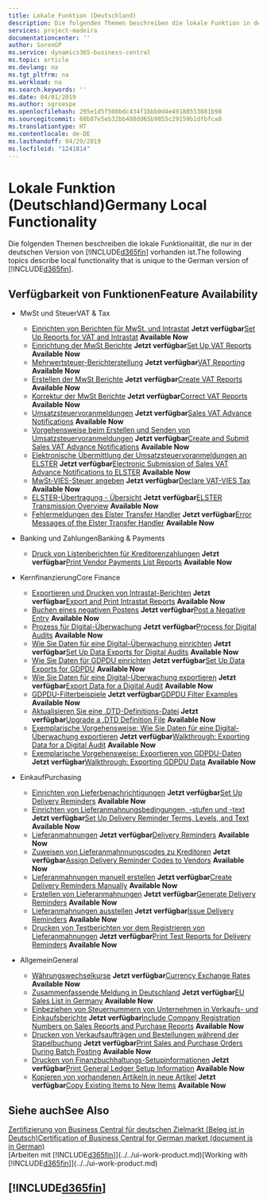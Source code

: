```yaml
---
title: Lokale Funktion (Deutschland)
description: Die folgenden Themen beschreiben die lokale Funktion in der deutschen Version von Business Central.
services: project-madeira
documentationcenter: ''
author: SorenGP
ms.service: dynamics365-business-central
ms.topic: article
ms.devlang: na
ms.tgt_pltfrm: na
ms.workload: na
ms.search.keywords: ''
ms.date: 04/01/2019
ms.author: sgroespe
ms.openlocfilehash: 295e1d5f500bdc434f1bbb0d4e49188553881b98
ms.sourcegitcommit: 60b87e5eb32bb408dd65b9855c29159b1dfbfca8
ms.translationtype: HT
ms.contentlocale: de-DE
ms.lasthandoff: 04/29/2019
ms.locfileid: "1241814"
---
```

# <a name="germany-local-functionality"></a><span data-ttu-id="30ed6-103">Lokale Funktion (Deutschland)</span><span class="sxs-lookup"><span data-stu-id="30ed6-103">Germany Local Functionality</span></span>
<span data-ttu-id="30ed6-104">Die folgenden Themen beschreiben die lokale Funktionalität, die nur in der deutschen Version von [!INCLUDE[d365fin](../../includes/d365fin_md.md)] vorhanden ist.</span><span class="sxs-lookup"><span data-stu-id="30ed6-104">The following topics describe local functionality that is unique to the German version of [!INCLUDE[d365fin](../../includes/d365fin_md.md)].</span></span>  

## <a name="feature-availability"></a><span data-ttu-id="30ed6-105">Verfügbarkeit von Funktionen</span><span class="sxs-lookup"><span data-stu-id="30ed6-105">Feature Availability</span></span>

* <span data-ttu-id="30ed6-106">MwSt und Steuer</span><span class="sxs-lookup"><span data-stu-id="30ed6-106">VAT & Tax</span></span>
    * <span data-ttu-id="30ed6-107">[Einrichten von Berichten für MwSt. und Intrastat](how-to-set-up-reports-for-vat-and-intrastat.md) **Jetzt verfügbar**</span><span class="sxs-lookup"><span data-stu-id="30ed6-107">[Set Up Reports for VAT and Intrastat](how-to-set-up-reports-for-vat-and-intrastat.md) **Available Now**</span></span>
    * <span data-ttu-id="30ed6-108">[Einrichtung der MwSt Berichte](how-to-set-up-vat-reports.md) **Jetzt verfügbar**</span><span class="sxs-lookup"><span data-stu-id="30ed6-108">[Set Up VAT Reports](how-to-set-up-vat-reports.md) **Available Now**</span></span>
    * <span data-ttu-id="30ed6-109">[Mehrwertsteuer-Berichterstellung](vat-reporting.md) **Jetzt verfügbar**</span><span class="sxs-lookup"><span data-stu-id="30ed6-109">[VAT Reporting](vat-reporting.md) **Available Now**</span></span>
    * <span data-ttu-id="30ed6-110">[Erstellen der MwSt Berichte](how-to-create-vat-reports.md) **Jetzt verfügbar**</span><span class="sxs-lookup"><span data-stu-id="30ed6-110">[Create VAT Reports](how-to-create-vat-reports.md) **Available Now**</span></span>
    * <span data-ttu-id="30ed6-111">[Korrektur der MwSt Berichte](how-to-correct-vat-reports.md) **Jetzt verfügbar**</span><span class="sxs-lookup"><span data-stu-id="30ed6-111">[Correct VAT Reports](how-to-correct-vat-reports.md) **Available Now**</span></span>
    * <span data-ttu-id="30ed6-112">[Umsatzsteuervoranmeldungen](how-to-set-up-and-export-sales-vat-advance-notifications.md) **Jetzt verfügbar**</span><span class="sxs-lookup"><span data-stu-id="30ed6-112">[Sales VAT Advance Notifications](how-to-set-up-and-export-sales-vat-advance-notifications.md) **Available Now**</span></span>
    * <span data-ttu-id="30ed6-113">[Vorgehensweise beim Erstellen und Senden von Umsatzsteuervoranmeldungen](how-to-create-and-submit-sales-vat-advance-notifications.md) **Jetzt verfügbar**</span><span class="sxs-lookup"><span data-stu-id="30ed6-113">[Create and Submit Sales VAT Advance Notifications](how-to-create-and-submit-sales-vat-advance-notifications.md) **Available Now**</span></span>
    * <span data-ttu-id="30ed6-114">[Elektronische Übermittlung der Umsatzsteuervoranmeldungen an ELSTER](electronic-submission-of-sales-vat-advance-notifications-to-elster.md) **Jetzt verfügbar**</span><span class="sxs-lookup"><span data-stu-id="30ed6-114">[Electronic Submission of Sales VAT Advance Notifications to ELSTER](electronic-submission-of-sales-vat-advance-notifications-to-elster.md) **Available Now**</span></span>
    * <span data-ttu-id="30ed6-115">[MwSt-VIES-Steuer angeben](how-to-declare-vat-vies-tax.md) **Jetzt verfügbar**</span><span class="sxs-lookup"><span data-stu-id="30ed6-115">[Declare VAT-VIES Tax](how-to-declare-vat-vies-tax.md) **Available Now**</span></span>
    * <span data-ttu-id="30ed6-116">[ELSTER-Übertragung - Übersicht](elster-transmission-overview.md) **Jetzt verfügbar**</span><span class="sxs-lookup"><span data-stu-id="30ed6-116">[ELSTER Transmission Overview](elster-transmission-overview.md) **Available Now**</span></span>
    * <span data-ttu-id="30ed6-117">[Fehlermeldungen des Elster Transfer Handler](error-messages-of-the-elstertransferhandler.md) **Jetzt verfügbar**</span><span class="sxs-lookup"><span data-stu-id="30ed6-117">[Error Messages of the Elster Transfer Handler](error-messages-of-the-elstertransferhandler.md) **Available Now**</span></span>

* <span data-ttu-id="30ed6-118">Banking und Zahlungen</span><span class="sxs-lookup"><span data-stu-id="30ed6-118">Banking & Payments</span></span>
    * <span data-ttu-id="30ed6-119">[Druck von Listenberichten für Kreditorenzahlungen](how-to-print-vendor-payments-list-reports.md) **Jetzt verfügbar**</span><span class="sxs-lookup"><span data-stu-id="30ed6-119">[Print Vendor Payments List Reports](how-to-print-vendor-payments-list-reports.md) **Available Now**</span></span>

* <span data-ttu-id="30ed6-120">Kernfinanzierung</span><span class="sxs-lookup"><span data-stu-id="30ed6-120">Core Finance</span></span>
    * <span data-ttu-id="30ed6-121">[Exportieren und Drucken von Intrastat-Berichten](how-to-export-and-print-intrastat-reports.md) **Jetzt verfügbar**</span><span class="sxs-lookup"><span data-stu-id="30ed6-121">[Export and Print Intrastat Reports](how-to-export-and-print-intrastat-reports.md) **Available Now**</span></span>
    * <span data-ttu-id="30ed6-122">[Buchen eines negativen Postens](how-to-post-a-negative-entry.md) **Jetzt verfügbar**</span><span class="sxs-lookup"><span data-stu-id="30ed6-122">[Post a Negative Entry](how-to-post-a-negative-entry.md) **Available Now**</span></span>
    * <span data-ttu-id="30ed6-123">[Prozess für Digital-Überwachung](process-for-digital-audits.md) **Jetzt verfügbar**</span><span class="sxs-lookup"><span data-stu-id="30ed6-123">[Process for Digital Audits](process-for-digital-audits.md) **Available Now**</span></span>
    * <span data-ttu-id="30ed6-124">[Wie Sie Daten für eine Digital-Überwachung einrichten](how-to-set-up-data-exports-for-digital-audits.md) **Jetzt verfügbar**</span><span class="sxs-lookup"><span data-stu-id="30ed6-124">[Set Up Data Exports for Digital Audits](how-to-set-up-data-exports-for-digital-audits.md) **Available Now**</span></span>
    * <span data-ttu-id="30ed6-125">[Wie Sie Daten für GDPDU einrichten](how-to-set-up-data-exports-for-gdpdu.md) **Jetzt verfügbar**</span><span class="sxs-lookup"><span data-stu-id="30ed6-125">[Set Up Data Exports for GDPDU](how-to-set-up-data-exports-for-gdpdu.md) **Available Now**</span></span>
    * <span data-ttu-id="30ed6-126">[Wie Sie Daten für eine Digital-Überwachung exportieren](how-to-export-data-for-a-digital-audit.md) **Jetzt verfügbar**</span><span class="sxs-lookup"><span data-stu-id="30ed6-126">[Export Data for a Digital Audit](how-to-export-data-for-a-digital-audit.md) **Available Now**</span></span>
    * <span data-ttu-id="30ed6-127">[GDPDU-Filterbeispiele](gdpdu-filter-examples.md) **Jetzt verfügbar**</span><span class="sxs-lookup"><span data-stu-id="30ed6-127">[GDPDU Filter Examples](gdpdu-filter-examples.md) **Available Now**</span></span>
    * <span data-ttu-id="30ed6-128">[Aktualisieren Sie eine .DTD-Definitions-Datei](how-to-upgrade-a-.dtd-definition-file.md) **Jetzt verfügbar**</span><span class="sxs-lookup"><span data-stu-id="30ed6-128">[Upgrade a .DTD Definition File](how-to-upgrade-a-.dtd-definition-file.md) **Available Now**</span></span>
    * <span data-ttu-id="30ed6-129">[Exemplarische Vorgehensweise: Wie Sie Daten für eine Digital-Überwachung exportieren](walkthrough-exporting-data-for-a-digital-audit.md) **Jetzt verfügbar**</span><span class="sxs-lookup"><span data-stu-id="30ed6-129">[Walkthrough: Exporting Data for a Digital Audit](walkthrough-exporting-data-for-a-digital-audit.md) **Available Now**</span></span>
    * <span data-ttu-id="30ed6-130">[Exemplarische Vorgehensweise: Exportieren von GDPDU-Daten](walkthrough-exporting-gdpdu-data.md) **Jetzt verfügbar**</span><span class="sxs-lookup"><span data-stu-id="30ed6-130">[Walkthrough: Exporting GDPDU Data](walkthrough-exporting-gdpdu-data.md) **Available Now**</span></span>

* <span data-ttu-id="30ed6-131">Einkauf</span><span class="sxs-lookup"><span data-stu-id="30ed6-131">Purchasing</span></span>
    * <span data-ttu-id="30ed6-132">[Einrichten von Lieferbenachrichtigungen](how-to-set-up-delivery-reminders.md) **Jetzt verfügbar**</span><span class="sxs-lookup"><span data-stu-id="30ed6-132">[Set Up Delivery Reminders](how-to-set-up-delivery-reminders.md) **Available Now**</span></span>
    * <span data-ttu-id="30ed6-133">[Einrichten von Lieferanmahnungsbedingungen, -stufen und -text](how-to-set-up-delivery-reminder-terms-levels-and-text.md) **Jetzt verfügbar**</span><span class="sxs-lookup"><span data-stu-id="30ed6-133">[Set Up Delivery Reminder Terms, Levels, and Text](how-to-set-up-delivery-reminder-terms-levels-and-text.md) **Available Now**</span></span>
    * <span data-ttu-id="30ed6-134">[Lieferanmahnungen](delivery-reminders.md) **Jetzt verfügbar**</span><span class="sxs-lookup"><span data-stu-id="30ed6-134">[Delivery Reminders](delivery-reminders.md) **Available Now**</span></span>
    * <span data-ttu-id="30ed6-135">[Zuweisen von Lieferanmahnnungscodes zu Kreditoren](how-to-assign-delivery-reminder-codes-to-vendors.md) **Jetzt verfügbar**</span><span class="sxs-lookup"><span data-stu-id="30ed6-135">[Assign Delivery Reminder Codes to Vendors](how-to-assign-delivery-reminder-codes-to-vendors.md) **Available Now**</span></span>
    * <span data-ttu-id="30ed6-136">[Lieferanmahnungen manuell erstellen](how-to-create-delivery-reminders-manually.md) **Jetzt verfügbar**</span><span class="sxs-lookup"><span data-stu-id="30ed6-136">[Create Delivery Reminders Manually](how-to-create-delivery-reminders-manually.md) **Available Now**</span></span>
    * <span data-ttu-id="30ed6-137">[Erstellen von Lieferanmahnungen](how-to-generate-delivery-reminders.md) **Jetzt verfügbar**</span><span class="sxs-lookup"><span data-stu-id="30ed6-137">[Generate Delivery Reminders](how-to-generate-delivery-reminders.md) **Available Now**</span></span>
    * <span data-ttu-id="30ed6-138">[Lieferanmahnungen ausstellen](how-to-issue-delivery-reminders.md) **Jetzt verfügbar**</span><span class="sxs-lookup"><span data-stu-id="30ed6-138">[Issue Delivery Reminders](how-to-issue-delivery-reminders.md) **Available Now**</span></span>
    * <span data-ttu-id="30ed6-139">[Drucken von Testberichten vor dem Registrieren von Lieferanmahnungen](how-to-print-test-reports-for-delivery-reminders.md) **Jetzt verfügbar**</span><span class="sxs-lookup"><span data-stu-id="30ed6-139">[Print Test Reports for Delivery Reminders](how-to-print-test-reports-for-delivery-reminders.md) **Available Now**</span></span>

* <span data-ttu-id="30ed6-140">Allgemein</span><span class="sxs-lookup"><span data-stu-id="30ed6-140">General</span></span>
    * <span data-ttu-id="30ed6-141">[Währungswechselkurse](currency-exchange-rates.md) **Jetzt verfügbar**</span><span class="sxs-lookup"><span data-stu-id="30ed6-141">[Currency Exchange Rates](currency-exchange-rates.md) **Available Now**</span></span>
    * <span data-ttu-id="30ed6-142">[Zusammenfassende Meldung in Deutschland](eu-sales-list-in-germany.md) **Jetzt verfügbar**</span><span class="sxs-lookup"><span data-stu-id="30ed6-142">[EU Sales List in Germany](eu-sales-list-in-germany.md) **Available Now**</span></span>
    * <span data-ttu-id="30ed6-143">[Einbeziehen von Steuernummern von Unternehmen in Verkaufs- und Einkaufsberichte](how-to-include-company-registration-numbers-on-sales-reports-and-purchase-reports.md) **Jetzt verfügbar**</span><span class="sxs-lookup"><span data-stu-id="30ed6-143">[Include Company Registration Numbers on Sales Reports and Purchase Reports](how-to-include-company-registration-numbers-on-sales-reports-and-purchase-reports.md) **Available Now**</span></span>
    * <span data-ttu-id="30ed6-144">[Drucken von Verkaufsaufträgen und Bestellungen während der Stapelbuchung](how-to-print-sales-and-purchase-orders-during-batch-posting.md) **Jetzt verfügbar**</span><span class="sxs-lookup"><span data-stu-id="30ed6-144">[Print Sales and Purchase Orders During Batch Posting](how-to-print-sales-and-purchase-orders-during-batch-posting.md) **Available Now**</span></span>
    * <span data-ttu-id="30ed6-145">[Drucken von Finanzbuchhaltungs-Setupinformationen](how-to-print-general-ledger-setup-information.md) **Jetzt verfügbar**</span><span class="sxs-lookup"><span data-stu-id="30ed6-145">[Print General Ledger Setup Information](how-to-print-general-ledger-setup-information.md) **Available Now**</span></span>
    * <span data-ttu-id="30ed6-146">[ Kopieren von vorhandenen Artikeln in neue Artikel](how-to-copy-existing-items-to-new-items.md) **Jetzt verfügbar**</span><span class="sxs-lookup"><span data-stu-id="30ed6-146">[Copy Existing Items to New Items](how-to-copy-existing-items-to-new-items.md) **Available Now**</span></span>

## <a name="see-also"></a><span data-ttu-id="30ed6-147">Siehe auch</span><span class="sxs-lookup"><span data-stu-id="30ed6-147">See Also</span></span>
[<span data-ttu-id="30ed6-148">Zertifizierung von Business Central für deutschen Zielmarkt (Beleg ist in Deutsch)</span><span class="sxs-lookup"><span data-stu-id="30ed6-148">Certification of Business Central for German market (document is in German)</span></span>](https://go.microsoft.com/fwlink/?linkid=875256)  
<span data-ttu-id="30ed6-149">[Arbeiten mit [!INCLUDE[d365fin](../../includes/d365fin_md.md)]](../../ui-work-product.md)</span><span class="sxs-lookup"><span data-stu-id="30ed6-149">[Working with [!INCLUDE[d365fin](../../includes/d365fin_md.md)]](../../ui-work-product.md)</span></span>  

## [!INCLUDE[d365fin](../../includes/free_trial_md.md)]  
